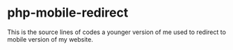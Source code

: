# php-mobile-redirect
This is the source lines of codes a younger version of me used to redirect to mobile version of my website.

